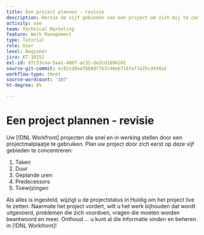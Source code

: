```yaml
---
title: Een project plannen - revisie
description: Herzie de vijf gebieden van een project om zich bij te concentreren wanneer planning een project-taken, duur, geplande uren, predecessors, en taken.
activity: use
team: Technical Marketing
feature: Work Management
type: Tutorial
role: User
level: Beginner
jira: KT-10152
exl-id: dfc53caa-5aa1-406f-ac31-de2cd1096202
source-git-commit: ec82cd0aafb89df7b3c46eb716faf3a25cd438a2
workflow-type: tm+mt
source-wordcount: '107'
ht-degree: 0%

---
```


# Een project plannen - revisie

Uw [!DNL  Workfront] projecten die snel en in werking stellen door een projectmalplaatje te gebruiken. Plan uw project door zich eerst op deze vijf gebieden te concentreren:

1. Taken
1. Duur
1. Geplande uren
1. Predecessors
1. Toewijzingen

Als alles is ingesteld, wijzigt u de projectstatus in Huidig om het project live te zetten. Naarmate het project vordert, wilt u het werk bijhouden dat wordt uitgevoerd, problemen die zich voordoen, vragen die moeten worden beantwoord en meer. Onthoud ... u kunt al die informatie vinden en beheren in [!DNL Workfront]!

<!---
footer urls for the LP
Plan a project 
Edit projects
Overview of the project planned start date
Overview of the project planned completion date
Tasks overview
Task duration and duration types 
Use task predecessors 
Modify multiple user assignments in a task list
Notifications: Information about work assigned to me 
--->
